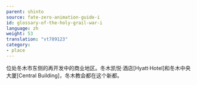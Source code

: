 ```yaml
---
parent: shinto
source: fate-zero-animation-guide-i
id: glossary-of-the-holy-grail-war-i
language: zh
weight: 53
translation: "vt789123"
category:
- place
---
```


位处冬木市东侧的再开发中的商业地区。冬木凯悦·酒店[Hyatt·Hotel]和冬木中央大厦[Central Building]，冬木教会都在这个新都。
